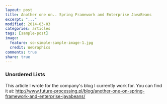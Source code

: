 ```yaml
---
layout: post
title: Another one on.. Spring Framework and Enterprise JavaBeans
excerpt: "..."
modified: 2014-03-03
categories: articles
tags: [sample-post]
image:
  feature: so-simple-sample-image-1.jpg
  credit: WeGraphics
comments: true
share: true
---
```


### Unordered Lists

This article I wrote for the company's blog I currently work for. You can find it at: http://www.future-processing.pl/blog/another-one-on-spring-framework-and-enterprise-javabeans/ 
